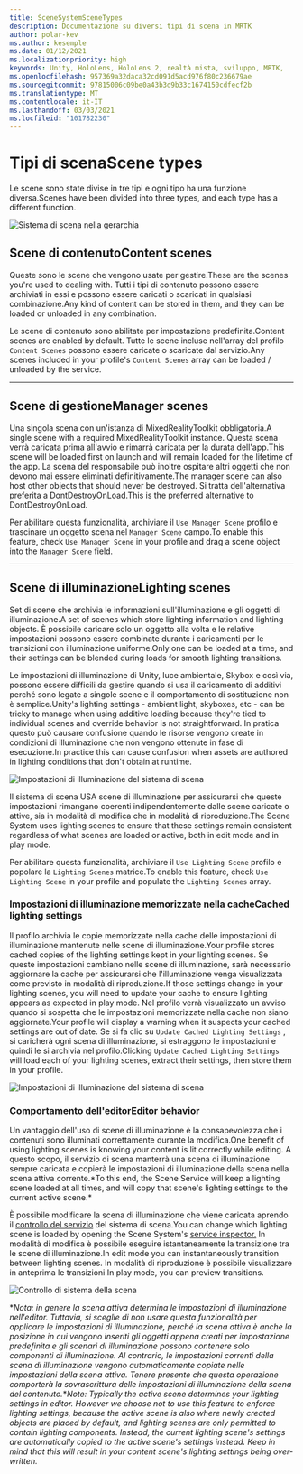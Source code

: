 ```yaml
---
title: SceneSystemSceneTypes
description: Documentazione su diversi tipi di scena in MRTK
author: polar-kev
ms.author: kesemple
ms.date: 01/12/2021
ms.localizationpriority: high
keywords: Unity, HoloLens, HoloLens 2, realtà mista, sviluppo, MRTK,
ms.openlocfilehash: 957369a32daca32cd091d5acd976f80c236679ae
ms.sourcegitcommit: 97815006c09be0a43b3d9b33c1674150cdfecf2b
ms.translationtype: MT
ms.contentlocale: it-IT
ms.lasthandoff: 03/03/2021
ms.locfileid: "101782230"
---
```

# <a name="scene-types"></a><span data-ttu-id="9fe66-104">Tipi di scena</span><span class="sxs-lookup"><span data-stu-id="9fe66-104">Scene types</span></span>

<span data-ttu-id="9fe66-105">Le scene sono state divise in tre tipi e ogni tipo ha una funzione diversa.</span><span class="sxs-lookup"><span data-stu-id="9fe66-105">Scenes have been divided into three types, and each type has a different function.</span></span>

![Sistema di scena nella gerarchia](../images/scene-system/MRTK_SceneSystemEditorSceneHierarchy.PNG)

## <a name="content-scenes"></a><span data-ttu-id="9fe66-107">Scene di contenuto</span><span class="sxs-lookup"><span data-stu-id="9fe66-107">Content scenes</span></span>

<span data-ttu-id="9fe66-108">Queste sono le scene che vengono usate per gestire.</span><span class="sxs-lookup"><span data-stu-id="9fe66-108">These are the scenes you're used to dealing with.</span></span> <span data-ttu-id="9fe66-109">Tutti i tipi di contenuto possono essere archiviati in essi e possono essere caricati o scaricati in qualsiasi combinazione.</span><span class="sxs-lookup"><span data-stu-id="9fe66-109">Any kind of content can be stored in them, and they can be loaded or unloaded in any combination.</span></span>

<span data-ttu-id="9fe66-110">Le scene di contenuto sono abilitate per impostazione predefinita.</span><span class="sxs-lookup"><span data-stu-id="9fe66-110">Content scenes are enabled by default.</span></span> <span data-ttu-id="9fe66-111">Tutte le scene incluse nell'array del profilo `Content Scenes` possono essere caricate o scaricate dal servizio.</span><span class="sxs-lookup"><span data-stu-id="9fe66-111">Any scenes included in your profile's `Content Scenes` array can be loaded / unloaded by the service.</span></span>

___

## <a name="manager-scenes"></a><span data-ttu-id="9fe66-112">Scene di gestione</span><span class="sxs-lookup"><span data-stu-id="9fe66-112">Manager scenes</span></span>

<span data-ttu-id="9fe66-113">Una singola scena con un'istanza di MixedRealityToolkit obbligatoria.</span><span class="sxs-lookup"><span data-stu-id="9fe66-113">A single scene with a required MixedRealityToolkit instance.</span></span> <span data-ttu-id="9fe66-114">Questa scena verrà caricata prima all'avvio e rimarrà caricata per la durata dell'app.</span><span class="sxs-lookup"><span data-stu-id="9fe66-114">This scene will be loaded first on launch and will remain loaded for the lifetime of the app.</span></span> <span data-ttu-id="9fe66-115">La scena del responsabile può inoltre ospitare altri oggetti che non devono mai essere eliminati definitivamente.</span><span class="sxs-lookup"><span data-stu-id="9fe66-115">The manager scene can also host other objects that should never be destroyed.</span></span> <span data-ttu-id="9fe66-116">Si tratta dell'alternativa preferita a DontDestroyOnLoad.</span><span class="sxs-lookup"><span data-stu-id="9fe66-116">This is the preferred alternative to DontDestroyOnLoad.</span></span>

<span data-ttu-id="9fe66-117">Per abilitare questa funzionalità, archiviare il `Use Manager Scene` profilo e trascinare un oggetto scena nel `Manager Scene` campo.</span><span class="sxs-lookup"><span data-stu-id="9fe66-117">To enable this feature, check `Use Manager Scene` in your profile and drag a scene object into the `Manager Scene` field.</span></span>

___

## <a name="lighting-scenes"></a><span data-ttu-id="9fe66-118">Scene di illuminazione</span><span class="sxs-lookup"><span data-stu-id="9fe66-118">Lighting scenes</span></span>

<span data-ttu-id="9fe66-119">Set di scene che archivia le informazioni sull'illuminazione e gli oggetti di illuminazione.</span><span class="sxs-lookup"><span data-stu-id="9fe66-119">A set of scenes which store lighting information and lighting objects.</span></span> <span data-ttu-id="9fe66-120">È possibile caricare solo un oggetto alla volta e le relative impostazioni possono essere combinate durante i caricamenti per le transizioni con illuminazione uniforme.</span><span class="sxs-lookup"><span data-stu-id="9fe66-120">Only one can be loaded at a time, and their settings can be blended during loads for smooth lighting transitions.</span></span>

<span data-ttu-id="9fe66-121">Le impostazioni di illuminazione di Unity, luce ambientale, Skybox e così via, possono essere difficili da gestire quando si usa il caricamento di additivi perché sono legate a singole scene e il comportamento di sostituzione non è semplice.</span><span class="sxs-lookup"><span data-stu-id="9fe66-121">Unity's lighting settings - ambient light, skyboxes, etc - can be tricky to manage when using additive loading because they're tied to individual scenes and override behavior is not straightforward.</span></span> <span data-ttu-id="9fe66-122">In pratica questo può causare confusione quando le risorse vengono create in condizioni di illuminazione che non vengono ottenute in fase di esecuzione.</span><span class="sxs-lookup"><span data-stu-id="9fe66-122">In practice this can cause confusion when assets are authored in lighting conditions that don't obtain at runtime.</span></span>

![Impostazioni di illuminazione del sistema di scena](../images/scene-system/MRTK_SceneSystemLightingSettings.PNG)

<span data-ttu-id="9fe66-124">Il sistema di scena USA scene di illuminazione per assicurarsi che queste impostazioni rimangano coerenti indipendentemente dalle scene caricate o attive, sia in modalità di modifica che in modalità di riproduzione.</span><span class="sxs-lookup"><span data-stu-id="9fe66-124">The Scene System uses lighting scenes to ensure that these settings remain consistent regardless of what scenes are loaded or active, both in edit mode and in play mode.</span></span>

<span data-ttu-id="9fe66-125">Per abilitare questa funzionalità, archiviare il `Use Lighting Scene` profilo e popolare la `Lighting Scenes` matrice.</span><span class="sxs-lookup"><span data-stu-id="9fe66-125">To enable this feature, check `Use Lighting Scene` in your profile and populate the `Lighting Scenes` array.</span></span>

### <a name="cached-lighting-settings"></a><span data-ttu-id="9fe66-126">Impostazioni di illuminazione memorizzate nella cache</span><span class="sxs-lookup"><span data-stu-id="9fe66-126">Cached lighting settings</span></span>

<span data-ttu-id="9fe66-127">Il profilo archivia le copie memorizzate nella cache delle impostazioni di illuminazione mantenute nelle scene di illuminazione.</span><span class="sxs-lookup"><span data-stu-id="9fe66-127">Your profile stores cached copies of the lighting settings kept in your lighting scenes.</span></span> <span data-ttu-id="9fe66-128">Se queste impostazioni cambiano nelle scene di illuminazione, sarà necessario aggiornare la cache per assicurarsi che l'illuminazione venga visualizzata come previsto in modalità di riproduzione.</span><span class="sxs-lookup"><span data-stu-id="9fe66-128">If those settings change in your lighting scenes, you will need to update your cache to ensure lighting appears as expected in play mode.</span></span> <span data-ttu-id="9fe66-129">Nel profilo verrà visualizzato un avviso quando si sospetta che le impostazioni memorizzate nella cache non siano aggiornate.</span><span class="sxs-lookup"><span data-stu-id="9fe66-129">Your profile will display a warning when it suspects your cached settings are out of date.</span></span> <span data-ttu-id="9fe66-130">Se si fa clic su `Update Cached Lighting Settings` , si caricherà ogni scena di illuminazione, si estraggono le impostazioni e quindi le si archivia nel profilo.</span><span class="sxs-lookup"><span data-stu-id="9fe66-130">Clicking `Update Cached Lighting Settings` will load each of your lighting scenes, extract their settings, then store them in your profile.</span></span>

![Impostazioni di illuminazione del sistema di scena](../images/scene-system/MRTK_SceneSystemCachedLightingSettings.PNG)

### <a name="editor-behavior"></a><span data-ttu-id="9fe66-132">Comportamento dell'editor</span><span class="sxs-lookup"><span data-stu-id="9fe66-132">Editor behavior</span></span>

<span data-ttu-id="9fe66-133">Un vantaggio dell'uso di scene di illuminazione è la consapevolezza che i contenuti sono illuminati correttamente durante la modifica.</span><span class="sxs-lookup"><span data-stu-id="9fe66-133">One benefit of using lighting scenes is knowing your content is lit correctly while editing.</span></span> <span data-ttu-id="9fe66-134">A questo scopo, il servizio di scena manterrà una scena di illuminazione sempre caricata e copierà le impostazioni di illuminazione della scena nella scena attiva corrente.\*</span><span class="sxs-lookup"><span data-stu-id="9fe66-134">To this end, the Scene Service will keep a lighting scene loaded at all times, and will copy that scene's lighting settings to the current active scene.\*</span></span>

<span data-ttu-id="9fe66-135">È possibile modificare la scena di illuminazione che viene caricata aprendo il [controllo del servizio](../../configuration/mixed-reality-configuration-guide.md#editor-utilities) del sistema di scena.</span><span class="sxs-lookup"><span data-stu-id="9fe66-135">You can change which lighting scene is loaded by opening the Scene System's [service inspector.](../../configuration/mixed-reality-configuration-guide.md#editor-utilities)</span></span> <span data-ttu-id="9fe66-136">In modalità di modifica è possibile eseguire istantaneamente la transizione tra le scene di illuminazione.</span><span class="sxs-lookup"><span data-stu-id="9fe66-136">In edit mode you can instantaneously transition between lighting scenes.</span></span> <span data-ttu-id="9fe66-137">In modalità di riproduzione è possibile visualizzare in anteprima le transizioni.</span><span class="sxs-lookup"><span data-stu-id="9fe66-137">In play mode, you can preview transitions.</span></span>

![Controllo di sistema della scena](../images/scene-system/MRTK_SceneSystemServiceInspector.PNG)

<span data-ttu-id="9fe66-139">\**Nota: in genere la scena attiva determina le impostazioni di illuminazione nell'editor. Tuttavia, si sceglie di non usare questa funzionalità per applicare le impostazioni di illuminazione, perché la scena attiva è anche la posizione in cui vengono inseriti gli oggetti appena creati per impostazione predefinita e gli scenari di illuminazione possono contenere solo componenti di illuminazione. Al contrario, le impostazioni correnti della scena di illuminazione vengono automaticamente copiate nelle impostazioni della scena attiva. Tenere presente che questa operazione comporterà la sovrascrittura delle impostazioni di illuminazione della scena del contenuto.*</span><span class="sxs-lookup"><span data-stu-id="9fe66-139">\**Note: Typically the active scene determines your lighting settings in editor. However we choose not to use this feature to enforce lighting settings, because the active scene is also where newly created objects are placed by default, and lighting scenes are only permitted to contain lighting components. Instead, the current lighting scene's settings are automatically copied to the active scene's settings instead. Keep in mind that this will result in your content scene's lighting settings being over-written.*</span></span>
